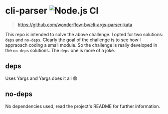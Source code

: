# cli-parser ![Node.js CI](https://github.com/Naramsim/cli-parser/workflows/Node.js%20CI/badge.svg)

> https://github.com/wonderflow-bv/cli-args-parser-kata

This repo is intended to solve the above challenge. I opted for two solutions: `deps` and `no-deps`. Clearly the goal of the challenge is to see how I appraoach coding a small module. So the challenge is really developed in the `no-deps` solutions. The `deps` one is more of a joke. 

## deps

Uses Yargs and Yargs does it all :smile:

## no-deps

No dependencies used, read the project's README for further information.
